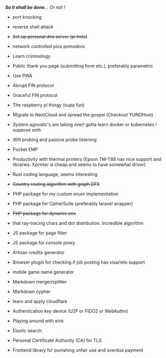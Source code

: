  _**So it shall be done**... Or not !_
 
 - port knocking
 - reverse shell attack
 - ~~Set up personal dns server (pi hole)~~
 - network controlled pico pomodoro
 - Learn criminology
 - Public thank you page (submitting form etc.), preferably parametric
 - Use PWA 
 - Abrupt FIN protocol
 - Graceful FIN protocol
 - The raspberry pi thingy (supa fun)
 - Migrate to NextCloud and spread the gospel (Checkout YUNOHost)
 - System agnostic's are taking over! gotta learn docker or kubernetes i suppose smh
 - Wifi probing and passive probe listening
 - Pocket EMP
 - Productivity with thermal printers (Epson TM-T88 has nice support and libraries. Xprinter is cheap and seems to have somewhat driver)
 - Rust coding language, seems interesting
 - ~~Country routing algorithm with graph DFS~~
 - PHP package for my custom enum implementation
 - PHP package for CipherSuite (preferably laravel wrapper)
 - ~~PHP package for dynamic env~~
 - that ray-tracing chars and dot distribution. Incredible algorithm 
 - JS package for page filter
 - JS package for console proxy
 - Artisan credits generator
 - Browser plugin for checking if job posting has visa/relo support

 - mobile game name generator
 - Markdown merger/splitter
 - Markdown cypher
 - learn and apply cloudflare 

 - Authentication key device (U2F or FIDO2 or WebAuthn)
 - Playing around with eink 
 - Elastic search


 - Personal Certificate Authority (CA) for TLS


 - Frontend library for punishing unfair use and overdue payment
